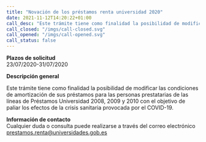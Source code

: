 ```yaml
---
title: "Novación de los préstamos renta universidad 2020"
date: 2021-11-12T14:20:22+01:00
call_desc: "Este trámite tiene como finalidad la posibilidad de modificar las condiciones de amortización de sus préstamos ..."
call_closed: "/imgs/call-closed.svg"
call_opened: "/imgs/call-opened.svg"
call_status: false
---
```

**Plazos de solicitud**  
23/07/2020-31/07/2020  

**Descripción general**  

Este trámite tiene como finalidad la posibilidad de modificar las condiciones de amortización de sus préstamos para las personas prestatarias de las líneas de Préstamos Universidad 2008, 2009 y 2010 con el objetivo de paliar los efectos de la crisis sanitaria provocada por el COVID-19.  

**Información de contacto**  
Cualquier duda o consulta puede realizarse a través del correo electrónico <a href="mailto:prestamos.renta@universidades.gob.es">prestamos.renta@universidades.gob.es</a>


